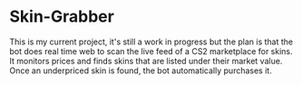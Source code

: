 # Skin-Grabber
This is my current project, it's still a work in progress but the plan is that the bot does real time web to scan the live feed of a CS2 marketplace for skins. It monitors prices and finds skins that are listed under their market value. Once an underpriced skin is found, the bot automatically purchases it.
